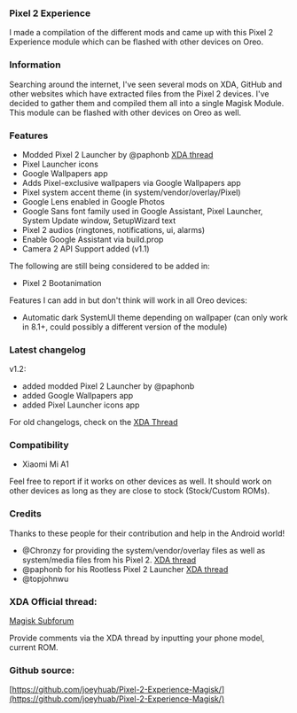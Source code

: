 ### Pixel 2 Experience
I made a compilation of the different mods and came up with this Pixel 2 Experience module which can be flashed with other devices on Oreo.

### Information
Searching around the internet, I've seen several mods on XDA, GitHub and other websites which have extracted files from the Pixel 2 devices. I've decided to gather them and compiled them all into a single Magisk Module. This module can be flashed with other devices on Oreo as well.

### Features
- Modded Pixel 2 Launcher by @paphonb [XDA thread](https://forum.xda-developers.com/android/apps-games/app-rootless-pixel-2-launcher-google-t3688393/)
- Pixel Launcher icons
- Google Wallpapers app
- Adds Pixel-exclusive wallpapers via Google Wallpapers app
- Pixel system accent theme (in system/vendor/overlay/Pixel)
- Google Lens enabled in Google Photos
- Google Sans font family used in Google Assistant, Pixel Launcher, System Update window, SetupWizard text
- Pixel 2 audios (ringtones, notifications, ui, alarms)
- Enable Google Assistant via build.prop
- Camera 2 API Support added (v1.1)

The following are still being considered to be added in:

- Pixel 2 Bootanimation

Features I can add in but don't think will work in all Oreo devices:

- Automatic dark SystemUI theme depending on wallpaper (can only work in 8.1+, could possibly a different version of the module)

### Latest changelog
v1.2:
- added modded Pixel 2 Launcher by @paphonb
- added Google Wallpapers app
- added Pixel Launcher icons app

For old changelogs, check on the [XDA Thread](https://forum.xda-developers.com/apps/magisk/module-pixel-2-experience-t3757137/)

### Compatibility
- Xiaomi Mi A1

Feel free to report if it works on other devices as well. It should work on other devices as long as they are close to stock (Stock/Custom ROMs).

### Credits
Thanks to these people for their contribution and help in the Android world!
- @Chronzy for providing the system/vendor/overlay files as well as system/media files from his Pixel 2. [XDA thread](https://forum.xda-developers.com/showpost.php?p=74267243&postcount=14) 
- @paphonb for his Rootless Pixel 2 Launcher [XDA thread](https://forum.xda-developers.com/android/apps-games/app-rootless-pixel-2-launcher-google-t3688393/)
- @topjohnwu

### XDA Official thread:
[Magisk Subforum](https://forum.xda-developers.com/apps/magisk/module-pixel-2-experience-t3757137/)

Provide comments via the XDA thread by inputting your phone model, current ROM.

### Github source: <br />
[https://github.com/joeyhuab/Pixel-2-Experience-Magisk/](https://github.com/joeyhuab/Pixel-2-Experience-Magisk/)
